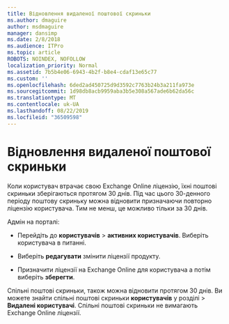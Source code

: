 ```yaml
---
title: Відновлення видаленої поштової скриньки
ms.author: dmaguire
author: msdmaguire
manager: dansimp
ms.date: 2/8/2018
ms.audience: ITPro
ms.topic: article
ROBOTS: NOINDEX, NOFOLLOW
localization_priority: Normal
ms.assetid: 7b5b4e06-6943-4b2f-b8e4-cdaf13e65c77
ms.custom: ''
ms.openlocfilehash: 6ded2ad450725d9d3592c7763b24b3a211fa973e
ms.sourcegitcommit: 1d98db8acb9959aba3b5e308a567ade6b62da56c
ms.translationtype: MT
ms.contentlocale: uk-UA
ms.lasthandoff: 08/22/2019
ms.locfileid: "36509598"
---
```

# <a name="restore-a-deleted-mailbox"></a>Відновлення видаленої поштової скриньки

Коли користувач втрачає свою Exchange Online ліцензію, їхні поштові скриньки зберігаються протягом 30 днів. Під час цього 30-денного періоду поштову скриньку можна відновити призначаючи повторно ліцензію користувача. Тим не менш, це можливо тільки за 30 днів.
  
Адмін на порталі:
  
- Перейдіть до **користувачів** \> **активних користувачів**. Виберіть користувача в питанні.

- Виберіть **редагувати** змінити ліцензії продукту.

- Призначити ліцензії на Exchange Online для користувача а потім виберіть **зберегти**.

Спільні поштові скриньки, також можна відновити протягом 30 днів. Ви можете знайти спільні поштові скриньки **користувачів** у розділі \> **Видалені користувачі**. Спільні поштові скриньки не вимагають Exchange Online ліцензії.
  